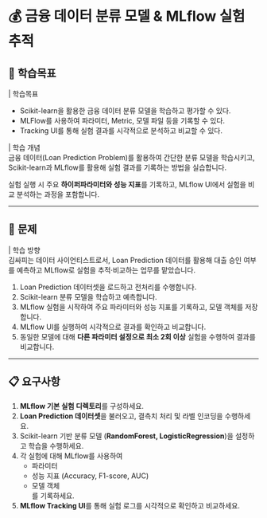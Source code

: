 # 💰 금융 데이터 분류 모델 & MLflow 실험 추적

## 🎯 학습목표
| 학습목표  
- Scikit-learn을 활용한 금융 데이터 분류 모델을 학습하고 평가할 수 있다.  
- MLFlow를 사용하여 파라미터, Metric, 모델 파일 등을 기록할 수 있다.  
- Tracking UI를 통해 실험 결과를 시각적으로 분석하고 비교할 수 있다.  

| 학습 개념  
금융 데이터(Loan Prediction Problem)를 활용하여 간단한 분류 모델을 학습시키고,  
Scikit-learn과 MLflow를 활용해 실험 결과를 기록하는 방법을 실습합니다.  

실험 실행 시 주요 **하이퍼파라미터와 성능 지표**를 기록하고, MLflow UI에서 실험을 비교 분석하는 과정을 포함합니다.  

---

## 📌 문제
| 학습 방향  
김싸피는 데이터 사이언티스트로서, Loan Prediction 데이터를 활용해 대출 승인 여부를 예측하고 MLflow로 실험을 추적·비교하는 업무를 맡았습니다.  

1. Loan Prediction 데이터셋을 로드하고 전처리를 수행합니다.  
2. Scikit-learn 분류 모델을 학습하고 예측합니다.  
3. MLflow 실험을 시작하여 주요 파라미터와 성능 지표를 기록하고, 모델 객체를 저장합니다.  
4. MLflow UI를 실행하여 시각적으로 결과를 확인하고 비교합니다.  
5. 동일한 모델에 대해 **다른 파라미터 설정으로 최소 2회 이상** 실험을 수행하여 결과를 비교합니다.  

---

## 📋 요구사항
1. **MLflow 기본 실험 디렉토리**를 구성하세요.  
2. **Loan Prediction 데이터셋**을 불러오고, 결측치 처리 및 라벨 인코딩을 수행하세요.  
3. Scikit-learn 기반 분류 모델 (**RandomForest, LogisticRegression**)을 설정하고 학습을 수행하세요.  
4. 각 실험에 대해 MLflow를 사용하여  
   - 파라미터  
   - 성능 지표 (Accuracy, F1-score, AUC)  
   - 모델 객체  
   를 기록하세요.  
5. **MLflow Tracking UI**를 통해 실험 로그를 시각적으로 확인하고 비교하세요.  
